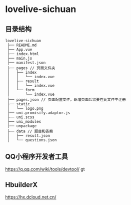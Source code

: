 # lovelive-sichuan
## 目录结构
```text
lovelive-sichuan
 ├── README.md
 ├── App.vue
 ├── index.html
 ├── main.js
 ├── manifest.json
 ├── pages // 页面文件夹
 │   ├── index
 │   │   └── index.vue
 │   ├── result
 │   │   └── index.vue
 │   └── form
 │       └── index.vue
 ├── pages.json // 页面配置文件，新增页面后需要在此文件中注册
 ├── static
 │   └── logo.png
 ├── uni.promisify.adaptor.js
 ├── uni.scss
 ├── uni_modules
 ├── unpackage
 ├── data // 题目和答案
 │   ├── result.json
 │   └── questions.json
```

## QQ小程序开发者工具
https://q.qq.com/wiki/tools/devtool/
gt
## HbuilderX
https://hx.dcloud.net.cn/